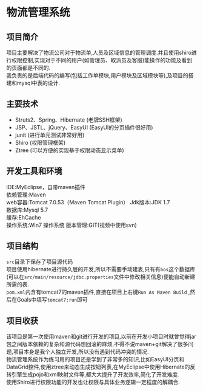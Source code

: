 # 物流管理系统

## 项目简介
项目主要解决了物流公司对于物流单,人员及区域信息的管理调度.并且使用shiro进行权限控制,实现对于不同的用户(如管理员、取派员及客服)能操作的功能及看到的页面都是不同的.  
我负责的是后端代码的编写(包括工作单模块,用户模块及区域模块等),及项目的搭建和mysql中表的设计.


## 主要技术
- Struts2、Spring、Hibernate (老牌SSH框架)
- JSP、JSTL、jQuery、EasyUI (EasyUI的分页插件很好用)
- junit (进行单元测试非常好用)
- Shiro (权限管理框架)
- Ztree (可以方便的实现基于权限动态显示菜单)

## 开发工具和环境
IDE:MyEclipse，自带maven插件  
依赖管理:Maven  
web容器:Tomcat 7.0.53（Maven Tomcat Plugin）
Jdk版本:JDK 1.7  
数据库:Mysql 5.7   
缓存:EhCache  
操作系统:Win7 操作系统
版本管理:GIT(视频中使用svn)

## 项目结构
`src`目录下保存了项目源代码  
项目使用hibernate进行持久层的开发,所以不需要手动建表,只有有`bos`这个数据库(可以在`src/main/resource/jdbc.properties`文件中修改相关信息)便能自动新建所需的表.  
`pom.xml`内含有tomcat7的maven插件,直接在项目上右键`Run As Maven Build` ,然后在Goals中填写`tomcat7:run`即可  

## 项目收获  
该项目是第一次使用maven和git进行开发的项目,以前在开发小项目时就曾觉得jar包之间版本依赖的复杂和源代码想回滚的麻烦,不得不说maven+git解决了很多问题,项目本身是我个人独立开发,所以没有遇到代码冲突的情况.  
物流管理系统作为练习用的项目还是学到了非常多的知识,比如EasyUI分页和DataGrid控件,使用ztree来动态生成按钮列表,在MyEclipse中使用Hibernate的反转引擎生成pojo和xml映射文件等,都大大提升了开发效率,简化了开发难度.  
使用Shiro进行权限功能的开发也让权限与具体业务逻辑一定程度的解耦合.
